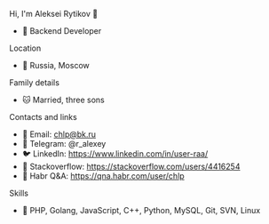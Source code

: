 Hi, I'm Aleksei Rytikov :rocket:
* :boar: Backend Developer

Location
* :panda_face: Russia, Moscow

Family details
* :cat: Married, three sons

Contacts and links
* :monkey: Email: chlp@bk.ru
* :sheep: Telegram: @r_alexey
* :bird: LinkedIn: https://www.linkedin.com/in/user-raa/
* :bug: Stackoverflow: https://stackoverflow.com/users/4416254
* :elephant: Habr Q&A: https://qna.habr.com/user/chlp

Skills
* :bug: PHP, Golang, JavaScript, C++, Python, MySQL, Git, SVN, Linux
